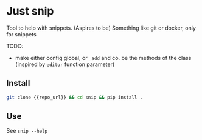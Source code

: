 # Just snip

Tool to help with snippets.  (Aspires to be) Something like git or docker, only for snippets

TODO:
* make either config global, or `_add` and co. be the methods of the class (inspired by `editor` function parameter)

## Install

```bash
git clone {{repo_url}} && cd snip && pip install .
```

## Use

See `snip --help`
